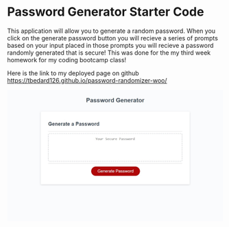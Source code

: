 # Password Generator Starter Code
This application will allow you to generate a random password.
When you click on the generate password button you will recieve a series of prompts based on your input placed in those prompts you will recieve a password randomly generated that is secure!
This was done for the my third week homework for my coding bootcamp class!

Here is the link to my deployed page on github  https://tbedard126.github.io/password-randomizer-woo/

![](develop\images\Untitled.jpg)